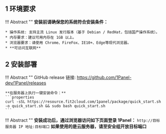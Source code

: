 ## 1 环境要求

!!! Abstract ""
    **安装前请确保您的系统符合安装条件：**

    * 操作系统: 支持主流 Linux 发行版本（基于 Debian / RedHat，包括国产操作系统）。
    * 内存要求：建议可用内存在 1GB 以上。
    * 浏览器要求：请使用 Chrome、FireFox、IE10+、Edge等现代浏览器。
    * **可访问互联网**

## 2 安装部署

!!! Abstract ""
    GitHub release 链接: https://github.com/1Panel-dev/1Panel/releases  

    **在服务器上执行一键安装命令：**
    ```properties
    curl -sSL https://resource.fit2cloud.com/1panel/package/quick_start.sh -o quick_start.sh && sudo bash quick_start.sh
    ```

!!! Abstract ""
    **安装成功后，通过浏览器访问如下页面登录 1Panel：**
    ```
    http://目标服务器 IP 地址:目标端口
    ```
    **如果使用的是云服务器，请至安全组开放目标端口**
